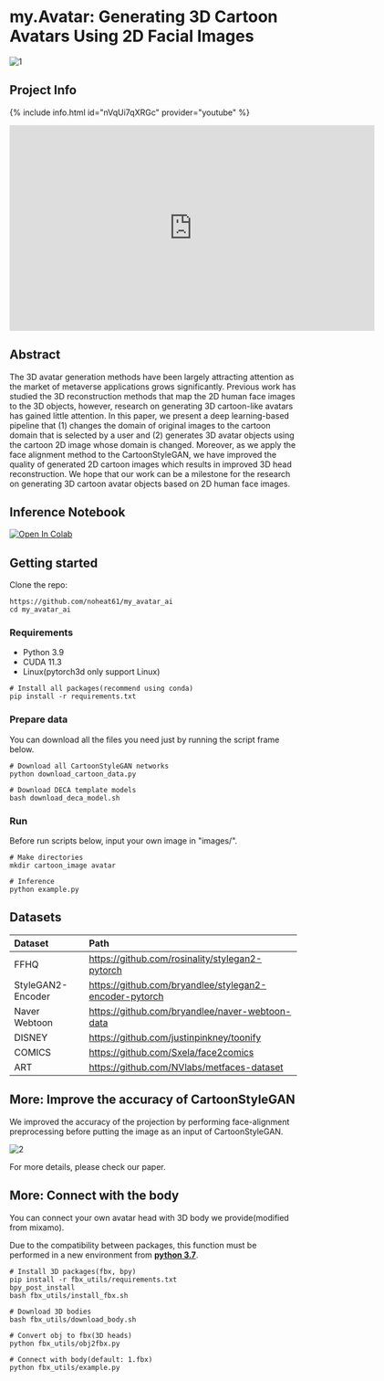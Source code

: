 # **my.Avatar: Generating 3D Cartoon Avatars Using 2D Facial Images**

![1](https://user-images.githubusercontent.com/62093939/200192543-908ed3d8-8f65-4c1c-8865-3c9eb4a206c7.jpg)

## **Project Info**

{% include info.html id="nVqUi7qXRGc" provider="youtube" %}

<iframe width="640" height="360" src="https://www.youtube.com/embed/kTcRRaXV-fg?ecver=1" frameborder="0" allow="autoplay; encrypted-media" allowfullscreen></iframe>  
 
## **Abstract**
The 3D avatar generation methods have been largely attracting attention as the market of metaverse applications grows significantly. Previous work has studied the 3D reconstruction methods that map the 2D human face images to the 3D objects, however, research on generating 3D cartoon-like avatars has gained little attention. In this paper, we present a deep learning-based pipeline that (1) changes the domain of original images to the cartoon domain that is selected by a user and (2) generates 3D avatar objects using the cartoon 2D image whose domain is changed. Moreover, as we apply the face alignment method to the CartoonStyleGAN, we have improved the quality of generated 2D cartoon images which results in improved 3D head reconstruction. We hope that our work can be a milestone for the research on generating 3D cartoon avatar objects based on 2D human face images.

## **Inference Notebook**

<a href="https://colab.research.google.com/github/noheat61/my.Avatar-AI/blob/main/demo.ipynb" target="_parent"><img src="https://colab.research.google.com/assets/colab-badge.svg" alt="Open In Colab"/></a>

## **Getting started**

Clone the repo:

```shell
https://github.com/noheat61/my_avatar_ai
cd my_avatar_ai
```

### **Requirements**

-   Python 3.9
-   CUDA 11.3
-   Linux(pytorch3d only support Linux)

```shell
# Install all packages(recommend using conda)
pip install -r requirements.txt
```

### **Prepare data**

You can download all the files you need just by running the script frame below.

```shell
# Download all CartoonStyleGAN networks
python download_cartoon_data.py

# Download DECA template models
bash download_deca_model.sh
```

### **Run**

Before run scripts below, input your own image in "images/".

```shell
# Make directories
mkdir cartoon_image avatar

# Inference
python example.py
```

## **Datasets**

| Dataset           | Path                                                   |
| :---------------- | :----------------------------------------------------- |
| FFHQ              | https://github.com/rosinality/stylegan2-pytorch        |
| StyleGAN2-Encoder | https://github.com/bryandlee/stylegan2-encoder-pytorch |
| Naver Webtoon     | https://github.com/bryandlee/naver-webtoon-data        |
| DISNEY            | https://github.com/justinpinkney/toonify               |
| COMICS            | https://github.com/Sxela/face2comics                   |
| ART               | https://github.com/NVlabs/metfaces-dataset             |

## **More: Improve the accuracy of CartoonStyleGAN**

We improved the accuracy of the projection by performing face-alignment preprocessing before putting the image as an input of CartoonStyleGAN.

![2](https://user-images.githubusercontent.com/62093939/200192553-d93284a7-3d8b-43e5-9514-6a0d6df20662.jpg)

For more details, please check our paper.

## **More: Connect with the body**

You can connect your own avatar head with 3D body we provide(modified from mixamo).

Due to the compatibility between packages, this function must be performed in a new environment from **<U>python 3.7</U>**.

```shell
# Install 3D packages(fbx, bpy)
pip install -r fbx_utils/requirements.txt
bpy_post_install
bash fbx_utils/install_fbx.sh

# Download 3D bodies
bash fbx_utils/download_body.sh

# Convert obj to fbx(3D heads)
python fbx_utils/obj2fbx.py

# Connect with body(default: 1.fbx)
python fbx_utils/example.py
```
